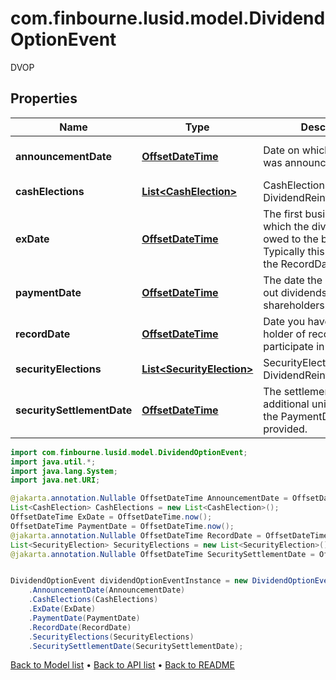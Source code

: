 # com.finbourne.lusid.model.DividendOptionEvent
DVOP

## Properties

Name | Type | Description | Notes
------------ | ------------- | ------------- | -------------
**announcementDate** | [**OffsetDateTime**](OffsetDateTime.md) | Date on which the dividend was announced / declared. | [optional] [default to OffsetDateTime]
**cashElections** | [**List&lt;CashElection&gt;**](CashElection.md) | CashElection for this DividendReinvestmentEvent | [default to List<CashElection>]
**exDate** | [**OffsetDateTime**](OffsetDateTime.md) | The first business day on which the dividend is not owed to the buying party.  Typically this is T-1 from the RecordDate. | [optional] [default to OffsetDateTime]
**paymentDate** | [**OffsetDateTime**](OffsetDateTime.md) | The date the company pays out dividends to shareholders. | [optional] [default to OffsetDateTime]
**recordDate** | [**OffsetDateTime**](OffsetDateTime.md) | Date you have to be the holder of record in order to participate in the tender. | [optional] [default to OffsetDateTime]
**securityElections** | [**List&lt;SecurityElection&gt;**](SecurityElection.md) | SecurityElection for this DividendReinvestmentEvent | [default to List<SecurityElection>]
**securitySettlementDate** | [**OffsetDateTime**](OffsetDateTime.md) | The settlement date of the additional units. Equal to the PaymentDate if not provided. | [optional] [default to OffsetDateTime]

```java
import com.finbourne.lusid.model.DividendOptionEvent;
import java.util.*;
import java.lang.System;
import java.net.URI;

@jakarta.annotation.Nullable OffsetDateTime AnnouncementDate = OffsetDateTime.now();
List<CashElection> CashElections = new List<CashElection>();
OffsetDateTime ExDate = OffsetDateTime.now();
OffsetDateTime PaymentDate = OffsetDateTime.now();
@jakarta.annotation.Nullable OffsetDateTime RecordDate = OffsetDateTime.now();
List<SecurityElection> SecurityElections = new List<SecurityElection>();
@jakarta.annotation.Nullable OffsetDateTime SecuritySettlementDate = OffsetDateTime.now();


DividendOptionEvent dividendOptionEventInstance = new DividendOptionEvent()
    .AnnouncementDate(AnnouncementDate)
    .CashElections(CashElections)
    .ExDate(ExDate)
    .PaymentDate(PaymentDate)
    .RecordDate(RecordDate)
    .SecurityElections(SecurityElections)
    .SecuritySettlementDate(SecuritySettlementDate);
```


[Back to Model list](../README.md#documentation-for-models) &#8226; [Back to API list](../README.md#documentation-for-api-endpoints) &#8226; [Back to README](../README.md)

